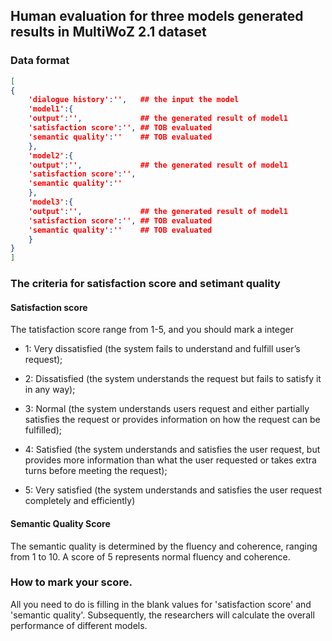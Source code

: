 

## Human evaluation for three models generated results in MultiWoZ 2.1 dataset

### Data format

```json
[
{
	'dialogue history':'',   ## the input the model 
	'model1':{
	'output':'', 			 ## the generated result of model1
	'satisfaction score':'', ## TOB evaluated
	'semantic quality':''    ## TOB evaluated
	},
	'model2':{
	'output':'', 			 ## the generated result of model1
	'satisfaction score':'',
	'semantic quality':''
	},
	'model3':{
	'output':'', 			 ## the generated result of model1
	'satisfaction score':'', ## TOB evaluated
	'semantic quality':''    ## TOB evaluated
	}
}
]
```


### The criteria for satisfaction score and setimant quality

#### Satisfaction score 

The tatisfaction score range from 1-5, and you should mark a integer

- 1: Very dissatisfied (the system fails to understand and fulfill user’s request); 

- 2: Dissatisfied (the system understands the request but fails to satisfy it in any way); 

- 3: Normal (the system understands users request and either partially satisfies the request or provides information on how the request can be fulfilled); 

- 4: Satisfied (the system understands and satisfies the user request, but provides more information than what the user requested or takes
extra turns before meeting the request);

- 5: Very satisfied (the system understands and satisfies the user request completely and efficiently)

#### Semantic Quality Score

The semantic quality is determined by the fluency and coherence, ranging from 1 to 10. A score of 5 represents normal fluency and coherence.

### How to mark your score.

All you need to do is filling in the blank values for 'satisfaction score' and 'semantic quality'. Subsequently, the researchers will calculate the overall performance of different models.

